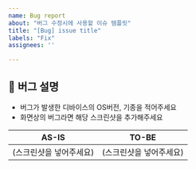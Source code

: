 ```yaml
---
name: Bug report
about: "버그 수정시에 사용할 이슈 템플릿"
title: "[Bug] issue title"
labels: "Fix"
assignees: ''

---
```


##  🚨 버그 설명
- 버그가 발생한 디바이스의 OS버전, 기종을 적어주세요
- 화면상의 버그라면 해당 스크린샷을 추가해주세요



|          AS-IS          |          TO-BE          |
| :---------------------: | :---------------------: |
| (스크린샷을 넣어주세요) | (스크린샷을 넣어주세요) |

